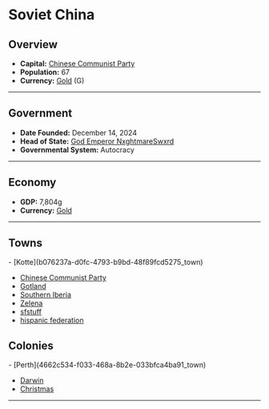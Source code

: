 <!--UNDEDITED FILE, remove this entire line if this file has been edited!-->
# <!--NAME-->Soviet China<!--NAME-->

## Overview

- **Capital:** <!--CAPITAL_LINK-->[Chinese Communist Party](c1e011b8-57c7-477f-8260-7fe57baee3aa_town)<!--CAPITAL_LINK-->
- **Population:** <!--POPULATION-->67<!--POPULATION-->
- **Currency:** <!--CURRENCY_LINK-->[Gold](Gold_currency)<!--CURRENCY_LINK--> (<!--CURRENCY_ABV-->G<!--CURRENCY_ABV-->)

---

## Government

- **Date Founded:** <!--FOUNDED-->December 14, 2024<!--FOUNDED-->
- **Head of State:** <!--LEADER_TITLE_LINK-->[God Emperor NxghtmareSwxrd](NxghtmareSwxrd_user)<!--LEADER_TITLE_LINK-->
- **Governmental System:** <!--GOVERNMENT-->Autocracy<!--GOVERNMENT-->

---

## Economy

- **GDP:** <!--GDP-->7,804g<!--GDP-->
- **Currency:** <!--CURRENCY_LINK-->[Gold](Gold_currency)<!--CURRENCY_LINK-->

---

## Towns

<!--TOWNS-->- [Kotte](b076237a-d0fc-4793-b9bd-48f89fcd5275_town)
- [Chinese Communist Party](c1e011b8-57c7-477f-8260-7fe57baee3aa_town)
- [Gotland](6c6a494b-1740-4b69-ab3b-4ff6d708a5d9_town)
- [Southern Iberia](00c5c514-d623-4d26-b594-9cc4f518f012_town)
- [Zelena](ee7eef4d-a013-4070-b9f2-3ddb461f2ca6_town)
- [sfstuff](a87be3b4-3d0b-40df-a66d-eb22ff289f53_town)
- [hispanic federation](40394745-92cf-42e5-99e4-65a353593bcf_town)<!--TOWNS-->

## Colonies

<!--COLONIES-->- [Perth](4662c534-f033-468a-8b2e-033bfca4ba91_town)
- [Darwin](52346612-1afb-42b1-9103-54bf568e019a_town)
- [Christmas](aca6bb68-823e-4f8a-a1a2-90d9d319ba14_town)<!--COLONIES-->

---
